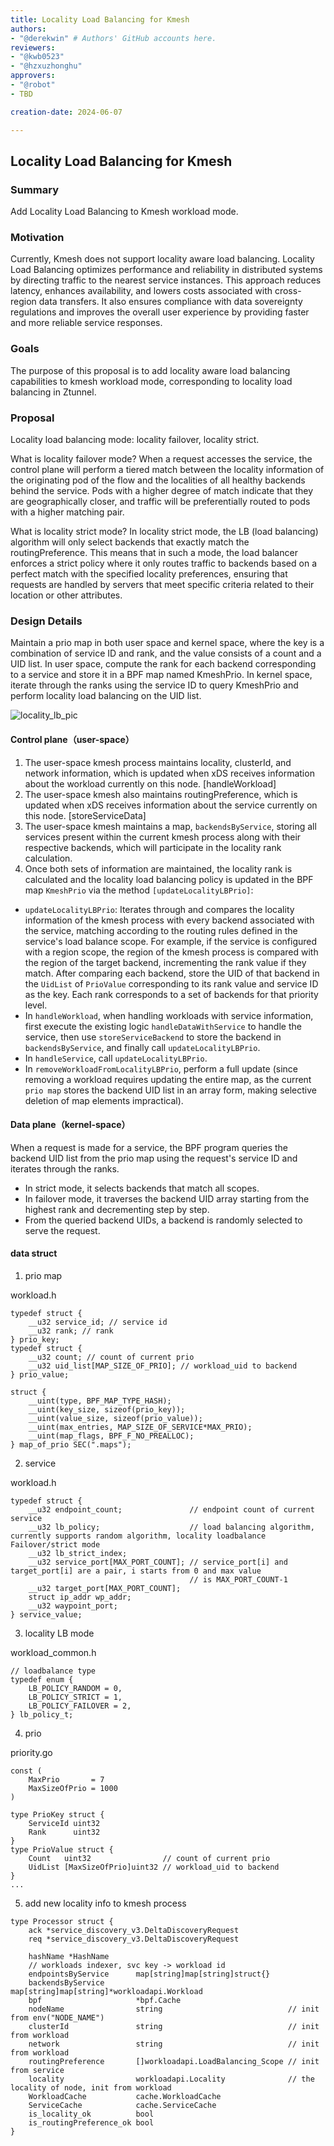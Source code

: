 ```yaml
---
title: Locality Load Balancing for Kmesh
authors:
- "@derekwin" # Authors' GitHub accounts here.
reviewers:
- "@kwb0523"
- "@hzxuzhonghu"
approvers:
- "@robot"
- TBD

creation-date: 2024-06-07

---
```


## Locality Load Balancing for Kmesh

### Summary

Add Locality Load Balancing to Kmesh workload mode.

### Motivation

Currently, Kmesh does not support locality aware load balancing. Locality Load Balancing optimizes performance and reliability in distributed systems by directing traffic to the nearest service instances. This approach reduces latency, enhances availability, and lowers costs associated with cross-region data transfers. It also ensures compliance with data sovereignty regulations and improves the overall user experience by providing faster and more reliable service responses.

### Goals

The purpose of this proposal is to add locality aware load balancing capabilities to kmesh workload mode, corresponding to locality load balancing in Ztunnel.

### Proposal

Locality load balancing mode: locality failover, locality strict.

What is locality failover mode? When a request accesses the service, the control plane will perform a tiered match between the locality information of the originating pod of the flow and the localities of all healthy backends behind the service. Pods with a higher degree of match indicate that they are geographically closer, and traffic will be preferentially routed to pods with a higher matching pair.

What is locality strict mode? In locality strict mode, the LB (load balancing) algorithm will only select backends that exactly match the routingPreference. This means that in such a mode, the load balancer enforces a strict policy where it only routes traffic to backends based on a perfect match with the specified locality preferences, ensuring that requests are handled by servers that meet specific criteria related to their location or other attributes.

### Design Details

Maintain a prio map in both user space and kernel space, where the key is a combination of service ID and rank, and the value consists of a count and a UID list. In user space, compute the rank for each backend corresponding to a service and store it in a BPF map named KmeshPrio. In kernel space, iterate through the ranks using the service ID to query KmeshPrio and perform locality load balancing on the UID list.

![locality_lb_pic](pics/locality_lb.svg)

#### Control plane（user-space）
1. The user-space kmesh process maintains locality, clusterId, and network information, which is updated when xDS receives information about the workload currently on this node. [handleWorkload]
2. The user-space kmesh also maintains routingPreference, which is updated when xDS receives information about the service currently on this node. [storeServiceData]
3. The user-space kmesh maintains a map, `backendsByService`, storing all services present within the current kmesh process along with their respective backends, which will participate in the locality rank calculation.
4. Once both sets of information are maintained, the locality rank is calculated and the locality load balancing policy is updated in the BPF map `KmeshPrio` via the method `[updateLocalityLBPrio]`:
  - `updateLocalityLBPrio`: Iterates through and compares the locality information of the kmesh process with every backend associated with the service, matching according to the routing rules defined in the service's load balance scope. For example, if the service is configured with a region scope, the region of the kmesh process is compared with the region of the target backend, incrementing the rank value if they match. After comparing each backend, store the UID of that backend in the `UidList` of `PrioValue` corresponding to its rank value and service ID as the key. Each rank corresponds to a set of backends for that priority level.
  - In `handleWorkload`, when handling workloads with service information, first execute the existing logic `handleDataWithService` to handle the service, then use `storeServiceBackend` to store the backend in `backendsByService`, and finally call `updateLocalityLBPrio`.
  - In `handleService`, call `updateLocalityLBPrio`.
  - In `removeWorkloadFromLocalityLBPrio`, perform a full update (since removing a workload requires updating the entire map, as the current `prio map` stores the backend UID list in an array form, making selective deletion of map elements impractical).

#### Data plane（kernel-space）
When a request is made for a service, the BPF program queries the backend UID list from the prio map using the request's service ID and iterates through the ranks. 
- In strict mode, it selects backends that match all scopes.
- In failover mode, it traverses the backend UID array starting from the highest rank and decrementing step by step. 
- From the queried backend UIDs, a backend is randomly selected to serve the request.


#### data struct
1. prio map

workload.h
```
typedef struct {
    __u32 service_id; // service id
    __u32 rank; // rank
} prio_key;
typedef struct {
    __u32 count; // count of current prio
    __u32 uid_list[MAP_SIZE_OF_PRIO]; // workload_uid to backend
} prio_value;

struct {
    __uint(type, BPF_MAP_TYPE_HASH);
    __uint(key_size, sizeof(prio_key));
    __uint(value_size, sizeof(prio_value));
    __uint(max_entries, MAP_SIZE_OF_SERVICE*MAX_PRIO);
    __uint(map_flags, BPF_F_NO_PREALLOC);
} map_of_prio SEC(".maps");

```

2. service

workload.h
```
typedef struct {
    __u32 endpoint_count;               // endpoint count of current service
    __u32 lb_policy;                    // load balancing algorithm, currently supports random algorithm, locality loadbalance Failover/strict mode
    __u32 lb_strict_index;
    __u32 service_port[MAX_PORT_COUNT]; // service_port[i] and target_port[i] are a pair, i starts from 0 and max value
                                        // is MAX_PORT_COUNT-1
    __u32 target_port[MAX_PORT_COUNT];
    struct ip_addr wp_addr;
    __u32 waypoint_port;
} service_value;
```

3. locality LB mode

workload_common.h
```
// loadbalance type
typedef enum {
    LB_POLICY_RANDOM = 0,
    LB_POLICY_STRICT = 1,
    LB_POLICY_FAILOVER = 2,
} lb_policy_t;
```

4. prio

priority.go
```
const (
	MaxPrio       = 7
	MaxSizeOfPrio = 1000
)

type PrioKey struct {
	ServiceId uint32
	Rank      uint32
}
type PrioValue struct {
	Count   uint32                // count of current prio
	UidList [MaxSizeOfPrio]uint32 // workload_uid to backend
}
...
```

5. add new locality info to kmesh process
```
type Processor struct {
	ack *service_discovery_v3.DeltaDiscoveryRequest
	req *service_discovery_v3.DeltaDiscoveryRequest

	hashName *HashName
	// workloads indexer, svc key -> workload id
	endpointsByService      map[string]map[string]struct{}
	backendsByService       map[string]map[string]*workloadapi.Workload
	bpf                     *bpf.Cache
	nodeName                string                            // init from env("NODE_NAME")
	clusterId               string                            // init from workload
	network                 string                            // init from workload
	routingPreference       []workloadapi.LoadBalancing_Scope // init from service
	locality                workloadapi.Locality              // the locality of node, init from workload
	WorkloadCache           cache.WorkloadCache
	ServiceCache            cache.ServiceCache
	is_locality_ok          bool
	is_routingPreference_ok bool
}
```